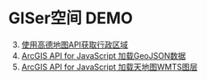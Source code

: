 # GISer空间 DEMO

3. [使用高德地图API获取行政区域](https://giser.xyz/demo/03-Dist-AMap/index.html)
2. [ArcGIS API for JavaScript 加载GeoJSON数据](https://giser.xyz/demo/02-ArcGIS-JS-API-GeoJSON/index.html)
1. [ArcGIS API for JavaScript 加载天地图WMTS图层](https://giser.xyz/demo/01-ArcGIS-JS-API-TianDiTu/index.html)